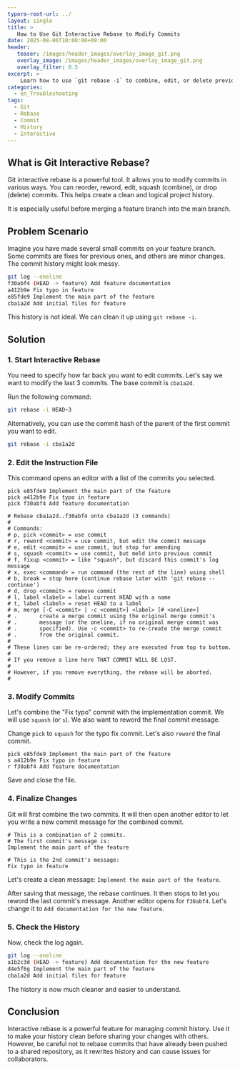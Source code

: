 ```yaml
---
typora-root-url: ../
layout: single
title: >
   How to Use Git Interactive Rebase to Modify Commits
date: 2025-08-06T10:00:00+09:00
header:
   teaser: /images/header_images/overlay_image_git.png
   overlay_image: /images/header_images/overlay_image_git.png
   overlay_filter: 0.5
excerpt: >
    Learn how to use `git rebase -i` to combine, edit, or delete previous commits for a cleaner and more understandable project history.
categories:
  - en_Troubleshooting
tags:
  - Git
  - Rebase
  - Commit
  - History
  - Interactive
---
```


## What is Git Interactive Rebase?

Git interactive rebase is a powerful tool. It allows you to modify commits in various ways. You can reorder, reword, edit, squash (combine), or drop (delete) commits. This helps create a clean and logical project history.

It is especially useful before merging a feature branch into the main branch.

## Problem Scenario

Imagine you have made several small commits on your feature branch. Some commits are fixes for previous ones, and others are minor changes. The commit history might look messy.

```bash
git log --oneline
f30abf4 (HEAD -> feature) Add feature documentation
a412b9e Fix typo in feature
e85fde9 Implement the main part of the feature
cba1a2d Add initial files for feature
```

This history is not ideal. We can clean it up using `git rebase -i`.

## Solution

### 1. Start Interactive Rebase

You need to specify how far back you want to edit commits. Let's say we want to modify the last 3 commits. The base commit is `cba1a2d`.

Run the following command:

```bash
git rebase -i HEAD~3
```

Alternatively, you can use the commit hash of the parent of the first commit you want to edit.

```bash
git rebase -i cba1a2d
```

### 2. Edit the Instruction File

This command opens an editor with a list of the commits you selected.

```
pick e85fde9 Implement the main part of the feature
pick a412b9e Fix typo in feature
pick f30abf4 Add feature documentation

# Rebase cba1a2d..f30abf4 onto cba1a2d (3 commands)
#
# Commands:
# p, pick <commit> = use commit
# r, reword <commit> = use commit, but edit the commit message
# e, edit <commit> = use commit, but stop for amending
# s, squash <commit> = use commit, but meld into previous commit
# f, fixup <commit> = like "squash", but discard this commit's log message
# x, exec <command> = run command (the rest of the line) using shell
# b, break = stop here (continue rebase later with 'git rebase --continue')
# d, drop <commit> = remove commit
# l, label <label> = label current HEAD with a name
# t, label <label> = reset HEAD to a label
# m, merge [-C <commit> | -c <commit>] <label> [# <oneline>]
# .       create a merge commit using the original merge commit's
# .       message (or the oneline, if no original merge commit was
# .       specified). Use -c <commit> to re-create the merge commit
# .       from the original commit.
#
# These lines can be re-ordered; they are executed from top to bottom.
#
# If you remove a line here THAT COMMIT WILL BE LOST.
#
# However, if you remove everything, the rebase will be aborted.
#
```

### 3. Modify Commits

Let's combine the "Fix typo" commit with the implementation commit. We will use `squash` (or `s`). We also want to reword the final commit message.

Change `pick` to `squash` for the typo fix commit. Let's also `reword` the final commit.

```
pick e85fde9 Implement the main part of the feature
s a412b9e Fix typo in feature
r f30abf4 Add feature documentation
```

Save and close the file.

### 4. Finalize Changes

Git will first combine the two commits. It will then open another editor to let you write a new commit message for the combined commit.

```
# This is a combination of 2 commits.
# The first commit's message is:
Implement the main part of the feature

# This is the 2nd commit's message:
Fix typo in feature
```

Let's create a clean message: `Implement the main part of the feature`.

After saving that message, the rebase continues. It then stops to let you reword the last commit's message. Another editor opens for `f30abf4`. Let's change it to `Add documentation for the new feature`.

### 5. Check the History

Now, check the log again.

```bash
git log --oneline
a1b2c3d (HEAD -> feature) Add documentation for the new feature
d4e5f6g Implement the main part of the feature
cba1a2d Add initial files for feature
```

The history is now much cleaner and easier to understand.

## Conclusion

Interactive rebase is a powerful feature for managing commit history. Use it to make your history clean before sharing your changes with others. However, be careful not to rebase commits that have already been pushed to a shared repository, as it rewrites history and can cause issues for collaborators.
